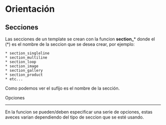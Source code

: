 Orientación
==========

Secciones
-------

Las secciones de un template se crean con la funcion **section_*** donde el (*) es el nombre de la seccion que se desea crear, por ejemplo:

    * section_singleline
    * section_multiline
    * section_loop
    * section_image
    * section_gallery
    * section_product
    * etc...
    
Como podemos ver el sufíjo es el nombre de la sección.

Opciones
_____

En la funcion se pueden/deben especificar una serie de opciones, estas aveces varian dependiendo del tipo de seccion que se esté usando.

